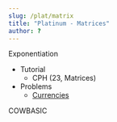 ```yaml
---
slug: /plat/matrix
title: "Platinum - Matrices"
author: ?
---
```


Exponentiation
 
* Tutorial
  * CPH (23, Matrices)
* Problems
  * [Currencies](https://www.hackerrank.com/contests/gs-codesprint/challenges/currencies) [](107)

COWBASIC